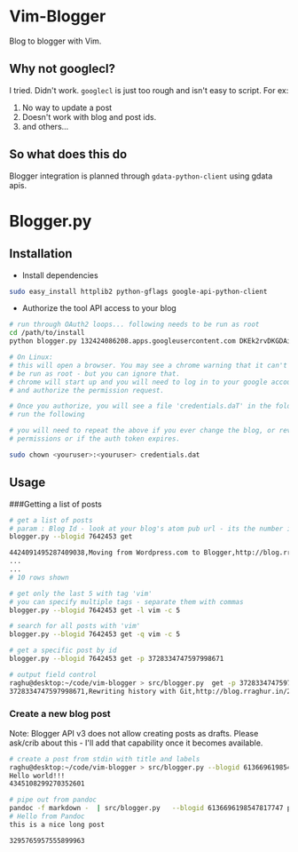 # Vim-Blogger

Blog to blogger with Vim.


## Why not googlecl?
I tried. Didn't work. `googlecl` is just too rough and isn't easy to script. For ex:

1. No way to update a post
2. Doesn't work with blog and post ids.
3. and others...

## So what does this do
Blogger integration is planned through `gdata-python-client` using gdata apis.


# Blogger.py

## Installation

* Install dependencies

~~~bash
sudo easy_install httplib2 python-gflags google-api-python-client
~~~

* Authorize the tool API access to your blog

~~~bash
# run through OAuth2 loops... following needs to be run as root
cd /path/to/install
python blogger.py 132424086208.apps.googleusercontent.com DKEk2rvDKGDAigx9q9jpkyqI 7642453

# On Linux:
# this will open a browser. You may see a chrome warning that it can't 
# be run as root - but you can ignore that.
# chrome will start up and you will need to log in to your google account 
# and authorize the permission request.

# Once you authorize, you will see a file 'credentials.daT' in the folder.
# run the following

# you will need to repeat the above if you ever change the blog, or revoke 
# permissions or if the auth token expires.

sudo chown <youruser>:<youruser> credentials.dat
~~~


## Usage

###Getting a list of posts
~~~bash
# get a list of posts
# param : Blog Id - look at your blog's atom pub url - its the number in the url.
blogger.py --blogid 7642453 get 

4424091495287409038,Moving from Wordpress.com to Blogger,http://blog.rraghur.in/2013/08/moving-from-wordpresscom-to-blogger.html
...
...
# 10 rows shown

# get only the last 5 with tag 'vim'
# you can specify multiple tags - separate them with commas
blogger.py --blogid 7642453 get -l vim -c 5

# search for all posts with 'vim'
blogger.py --blogid 7642453 get -q vim -c 5

# get a specific post by id
blogger.py --blogid 7642453 get -p 3728334747597998671

# output field control
raghu@desktop:~/code/vim-blogger > src/blogger.py  get -p 3728334747597998671 -f "id,title,url,labels"
3728334747597998671,Rewriting history with Git,http://blog.rraghur.in/2012/12/rewriting-history-with-git.html,[u'git', u'HOWTO', u'Tips']
~~~

### Create a new blog post

Note: Blogger API v3 does not allow creating posts as drafts. Please ask/crib about this - I'll add that capability once it becomes available.

~~~bash
# create a post from stdin with title and labels
raghu@desktop:~/code/vim-blogger > src/blogger.py --blogid 6136696198547817747 post -t "Hello World" -l "python,hello" -
Hello world!!!
4345108299270352601

# pipe out from pandoc
pandoc -f markdown -  | src/blogger.py   --blogid 6136696198547817747 post -t 'Hello from Pandoc' 
# Hello from Pandoc
this is a nice long post

3295765957555899963
~~~




